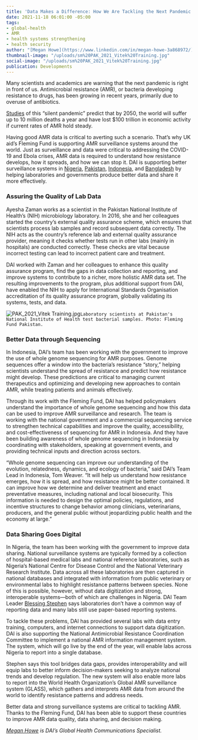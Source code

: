 ```yaml
---
title: 'Data Makes a Difference: How We Are Tackling the Next Pandemic'
date: 2021-11-18 06:01:00 -05:00
tags:
- global-health
- AMR
- health systems strengthening
- health security
author: "[Megan Howe](https://www.linkedin.com/in/megan-howe-3a868972/)"
thumbnail-image: "/uploads/sm%20PAK_2021_Vitek%20Training.jpg"
social-image: "/uploads/sm%20PAK_2021_Vitek%20Training.jpg"
publication: Developments
---
```


Many scientists and academics are warning that the next pandemic is right in front of us. Antimicrobial resistance (AMR), or bacteria developing resistance to drugs, has been growing in recent years, primarily due to overuse of antibiotics.

[Studies](https://amr-review.org/sites/default/files/160525_Final%20paper_with%20cover.pdf) of this “silent pandemic” predict that by 2050, the world will suffer up to 10 million deaths a year and have lost $100 trillion in economic activity if current rates of AMR hold steady. 

Having good AMR data is critical to averting such a scenario. That’s why UK aid’s Fleming Fund is supporting AMR surveillance systems around the world. Just as surveillance and data were critical to addressing the COVID-19 and Ebola crises, AMR data is required to understand how resistance develops, how it spreads, and how we can stop it. DAI is supporting better surveillance systems in [Nigeria](https://www.dai.com/our-work/projects/nigeria-fleming-fund), [Pakistan](https://www.dai.com/our-work/projects/pakistan-fleming-fund), [Indonesia](https://www.dai.com/our-work/projects/indonesia-fleming-fund), and [Bangladesh](https://www.dai.com/our-work/projects/bangladesh-fleming-fund) by helping laboratories and governments produce better data and share it more effectively. 




### Assuring the Quality of Lab Data 

Ayesha Zaman works as a scientist in the Pakistan National Institute of Health’s (NIH) microbiology laboratory. In 2016, she and her colleagues started the country’s external quality assurance scheme, which ensures that scientists process lab samples and record subsequent data correctly. The NIH acts as the country’s reference lab and external quality assurance provider, meaning it checks whether tests run in other labs (mainly in hospitals) are conducted correctly. These checks are vital because incorrect testing can lead to incorrect patient care and treatment. 

DAI worked with Zaman and her colleagues to enhance this quality assurance program, find the gaps in data collection and reporting, and improve systems to contribute to a richer, more holistic AMR data set. The resulting improvements to the program, plus additional support from DAI, have enabled the NIH to apply for International Standards Organisation accreditation of its quality assurance program, globally validating its systems, tests, and data.

![PAK_2021_Vitek Training.jpg](/uploads/PAK_2021_Vitek%20Training.jpg)`Laboratory scientists at Pakistan's National Institute of Health test bacterial samples. Photo: Fleming Fund Pakistan.`

### Better Data through Sequencing 

In Indonesia, DAI’s team has been working with the government to improve the use of whole genome sequencing for AMR purposes. Genome sequences offer a window into the bacteria’s resistance “story,” helping scientists understand the spread of resistance and predict how resistance might develop. These predictions are critical to managing current therapeutics and optimizing and developing new approaches to contain AMR, while treating patients and animals effectively. 

Through its work with the Fleming Fund, DAI has helped policymakers understand the importance of whole genome sequencing and how this data can be used to improve AMR surveillance and research. The team is working with the national government and a commercial sequencing service to strengthen technical capabilities and improve the quality, accessibility, and cost-effectiveness of sequencing for AMR in Indonesia. And they have been building awareness of whole genome sequencing in Indonesia by coordinating with stakeholders, speaking at government events, and providing technical inputs and direction across sectors. 

“Whole genome sequencing can improve our understanding of the evolution, relatedness, dynamics, and ecology of bacteria,” said DAI’s Team Lead in Indonesia, Tom Weaver. “It will help us understand how resistance emerges, how it is spread, and how resistance might be better contained. It can improve how we determine and deliver treatment and enact preventative measures, including national and local biosecurity. This information is needed to design the optimal policies, regulations, and incentive structures to change behavior among clinicians, veterinarians, producers, and the general public without jeopardizing public health and the economy at large.”

### Data Sharing Goes Digital 

In Nigeria, the team has been working with the government to improve data sharing. National surveillance systems are typically formed by a collection of hospital-based medical labs and national reference laboratories, such as Nigeria’s National Centre for Disease Control and the National Veterinary Research Institute. Data across all these laboratories are then captured in national databases and integrated with information from public veterinary or environmental labs to highlight resistance patterns between species. None of this is possible, however, without data digitization and strong, interoperable systems—both of which are challenges in Nigeria. DAI Team Leader [Blessing Stephen](https://www.dai.com/who-we-are/our-team/blessing-musa-stephen) says laboratories don’t have a common way of reporting data and many labs still use paper-based reporting systems.

To tackle these problems, DAI has provided several labs with data entry training, computers, and internet connections to support data digitization. DAI is also supporting the National Antimicrobial Resistance Coordination Committee to implement a national AMR information management system. The system, which will go live by the end of the year, will enable labs across Nigeria to report into a single database. 

Stephen says this tool bridges data gaps, provides interoperability and will equip labs to better inform decision-makers seeking to analyze national trends and develop regulation. The new system will also enable more labs to report into the World Health Organization’s Global AMR surveillance system (GLASS), which gathers and interprets AMR data from around the world to identify resistance patterns and address needs. 

Better data and strong surveillance systems are critical to tackling AMR. Thanks to the Fleming Fund, DAI has been able to support these countries to improve AMR data quality, data sharing, and decision making.  

*[Megan Howe](https://www.linkedin.com/in/megan-howe-3a868972/) is DAI’s Global Health Communications Specialist.*